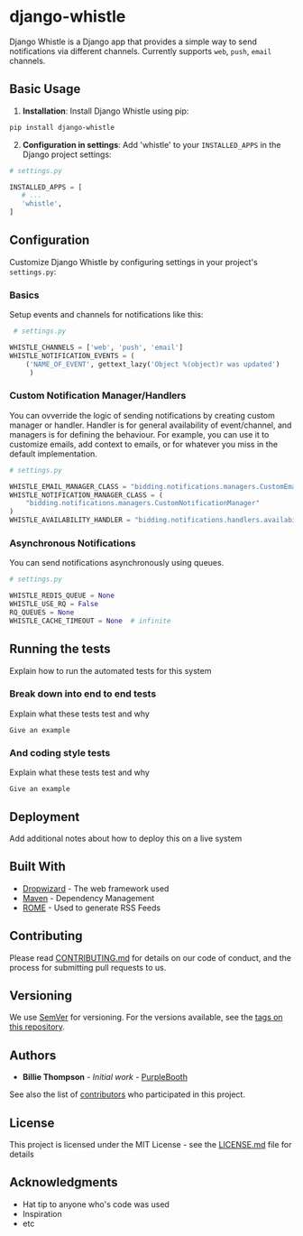 # django-whistle

Django Whistle is a Django app that provides a simple way to send notifications via different channels.
Currently supports `web`, `push`, `email` channels.

## Basic Usage

1. **Installation**: Install Django Whistle using pip:

```bash
pip install django-whistle
```

2. **Configuration in settings**: Add 'whistle' to your `INSTALLED_APPS` in the Django project settings:

 ```python
 # settings.py

INSTALLED_APPS = [
    # ...
    'whistle',
]
 ```

## Configuration

Customize Django Whistle by configuring settings in your project's `settings.py`:

### Basics

Setup events and channels for notifications like this:

```python
 # settings.py

WHISTLE_CHANNELS = ['web', 'push', 'email']
WHISTLE_NOTIFICATION_EVENTS = (
    ('NAME_OF_EVENT', gettext_lazy('Object %(object)r was updated')
     )
```

### Custom Notification Manager/Handlers

You can ovverride the logic of sending notifications by creating custom manager or handler. Handler is for general
availability of event/channel, and managers is for defining the behaviour. For example, you can use it to customize
emails, add context to emails, or for whatever you miss in the default implementation.

```python
# settings.py

WHISTLE_EMAIL_MANAGER_CLASS = "bidding.notifications.managers.CustomEmailManager"
WHISTLE_NOTIFICATION_MANAGER_CLASS = (
    "bidding.notifications.managers.CustomNotificationManager"
)
WHISTLE_AVAILABILITY_HANDLER = "bidding.notifications.handlers.availability_handler"
```

### Asynchronous Notifications

You can send notifications asynchronously using queues.

```python
# settings.py

WHISTLE_REDIS_QUEUE = None
WHISTLE_USE_RQ = False
RQ_QUEUES = None
WHISTLE_CACHE_TIMEOUT = None  # infinite
```

## Running the tests

Explain how to run the automated tests for this system

### Break down into end to end tests

Explain what these tests test and why

```
Give an example
```

### And coding style tests

Explain what these tests test and why

```
Give an example
```

## Deployment

Add additional notes about how to deploy this on a live system

## Built With

* [Dropwizard](http://www.dropwizard.io/1.0.2/docs/) - The web framework used
* [Maven](https://maven.apache.org/) - Dependency Management
* [ROME](https://rometools.github.io/rome/) - Used to generate RSS Feeds

## Contributing

Please read [CONTRIBUTING.md](https://gist.github.com/PurpleBooth/b24679402957c63ec426) for details on our code of
conduct, and the process for submitting pull requests to us.

## Versioning

We use [SemVer](http://semver.org/) for versioning. For the versions available, see
the [tags on this repository](https://github.com/your/project/tags).

## Authors

* **Billie Thompson** - *Initial work* - [PurpleBooth](https://github.com/PurpleBooth)

See also the list of [contributors](https://github.com/your/project/contributors) who participated in this project.

## License

This project is licensed under the MIT License - see the [LICENSE.md](LICENSE.md) file for details

## Acknowledgments

* Hat tip to anyone who's code was used
* Inspiration
* etc

